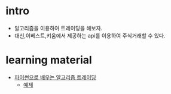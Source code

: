 # intro

- 알고리즘을 이용하여 트레이딩을 해보자.
- 대신,이베스트,키움에서 제공하는 api를 이용하여 주식거래할 수 있다.

# learning material

- [파이썬으로 배우는 알고리즘 트레이딩](https://wikidocs.net/book/110)
  - [예제](https://github.com/pystockhub/book)
